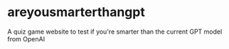 # areyousmarterthangpt
A quiz game website to test if you're smarter than the current GPT model from OpenAI
